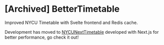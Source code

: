 # [Archived] BetterTimetable
Improved NYCU Timetable with Svelte frontend and Redis cache.

Development has moved to [NYCUNextTimetable](https://github.com/Allen-Hu/NYCUNextTimetable) developed with Next.js for better performance, go check it out!
